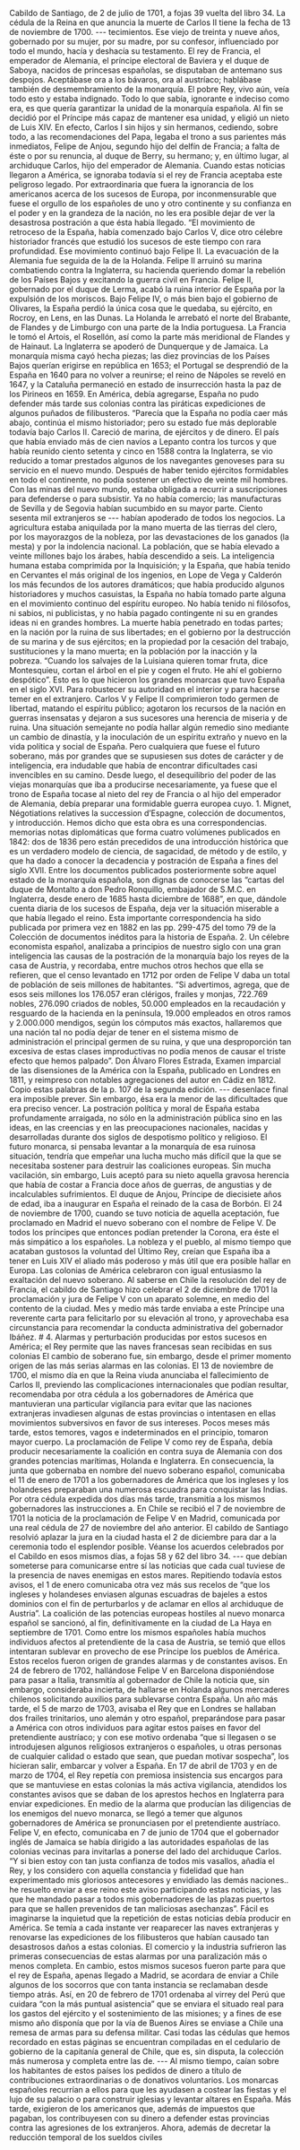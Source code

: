 Cabildo de Santiago, de 2 de julio de 1701, a fojas 39 vuelta del libro 34. La cédula de la Reina en que anuncia la muerte de Carlos II tiene la fecha de 13 de noviembre de 1700. --- tecimientos. Ese viejo de treinta y nueve años, gobernado por su mujer, por su madre, por su confesor, influenciado por todo el mundo, hacía y deshacía su testamento. El rey de Francia, el emperador de Alemania, el príncipe electoral de Baviera y el duque de Saboya, nacidos de princesas españolas, se disputaban de antemano sus despojos. Aceptábase ora a los bávaros, ora al austríaco; hablábase también de desmembramiento de la monarquía. El pobre Rey, vivo aún, veía todo esto y estaba indignado. Todo lo que sabía, ignorante e indeciso como era, es que quería garantizar la unidad de la monarquía española. Al fin se decidió por el Príncipe más capaz de mantener esa unidad, y eligió un nieto de Luis XIV. En efecto, Carlos I sin hijos y sin hermanos, cediendo, sobre todo, a las recomendaciones del Papa, legaba el trono a sus parientes más inmediatos, Felipe de Anjou, segundo hijo del delfín de Francia; a falta de éste o por su renuncia, al duque de Berry, su hermano; y, en último lugar, al archiduque Carlos, hijo del emperador de Alemania. Cuando estas noticias llegaron a América, se ignoraba todavía si el rey de Francia aceptaba este peligroso legado. Por extraordinaria que fuera la ignorancia de los americanos acerca de los sucesos de Europa, por inconmensurable que fuese el orgullo de los españoles de uno y otro continente y su confianza en el poder y en la grandeza de la nación, no les era posible dejar de ver la desastrosa postración a que ésta había llegado. “El movimiento de retroceso de la España, había comenzado bajo Carlos V, dice otro célebre historiador francés que estudió los sucesos de este tiempo con rara profundidad. Ese movimiento continuó bajo Felipe II. La evacuación de la Alemania fue seguida de la de la Holanda. Felipe II arruinó su marina combatiendo contra la Inglaterra, su hacienda queriendo domar la rebelión de los Países Bajos y excitando la guerra civil en Francia. Felipe II, gobernado por el duque de Lerma, acabó la ruina interior de España por la expulsión de los moriscos. Bajo Felipe IV, o más bien bajo el gobierno de Olivares, la España perdió la única cosa que le quedaba, su ejército, en Rocroy, en Lens, en las Dunas. La Holanda le arrebató el norte del Brabante, de Flandes y de Limburgo con una parte de la India portuguesa. La Francia le tomó el Artois, el Rosellón, así como la parte más meridional de Flandes y de Hainaut. La Inglaterra se apoderó de Dunquerque y de Jamaica. La monarquía misma cayó hecha piezas; las diez provincias de los Países Bajos querían erigirse en república en 1653; el Portugal se desprendió de la España en 1640 para no volver a reunirse; el reino de Nápoles se reveló en 1647, y la Cataluña permaneció en estado de insurrección hasta la paz de los Pirineos en 1659. En América, debía agregarse, España no pudo defender más tarde sus colonias contra las piráticas expediciones de algunos puñados de filibusteros. “Parecía que la España no podía caer más abajo, continúa el mismo historiador; pero su estado fue más deplorable todavía bajo Carlos II. Careció de marina, de ejércitos y de dinero. El país que había enviado más de cien navíos a Lepanto contra los turcos y que había reunido ciento setenta y cinco en 1588 contra la Inglaterra, se vio reducido a tomar prestados algunos de los navegantes genoveses para su servicio en el nuevo mundo. Después de haber tenido ejércitos formidables en todo el continente, no podía sostener un efectivo de veinte mil hombres. Con las minas del nuevo mundo, estaba obligada a recurrir a suscripciones para defenderse o para subsistir. Ya no había comercio; las manufacturas de Sevilla y de Segovia habían sucumbido en su mayor parte. Ciento sesenta mil extranjeros se --- habían apoderado de todos los negocios. La agricultura estaba aniquilada por la mano muerta de las tierras del clero, por los mayorazgos de la nobleza, por las devastaciones de los ganados (la mesta) y por la indolencia nacional. La población, que se había elevado a veinte millones bajo los árabes, había descendido a seis. La inteligencia humana estaba comprimida por la Inquisición; y la España, que había tenido en Cervantes el más original de los ingenios, en Lope de Vega y Calderón los más fecundos de los autores dramáticos; que había producido algunos historiadores y muchos casuistas, la España no había tomado parte alguna en el movimiento continuo del espíritu europeo. No había tenido ni filósofos, ni sabios, ni publicistas, y no había pagado contingente ni su en grandes ideas ni en grandes hombres. La muerte había penetrado en todas partes; en la nación por la ruina de sus libertades; en el gobierno por la destrucción de su marina y de sus ejércitos; en la propiedad por la cesación del trabajo, sustituciones y la mano muerta; en la población por la inacción y la pobreza. “Cuando los salvajes de la Luisiana quieren tomar fruta, dice Montesquieu, cortan el árbol en el pie y cogen el fruto. He ahí el gobierno despótico”. Esto es lo que hicieron los grandes monarcas que tuvo España en el siglo XVI. Para robustecer su autoridad en el interior y para hacerse temer en el extranjero. Carlos V y Felipe II comprimieron todo germen de libertad, matando el espíritu público; agotaron los recursos de la nación en guerras insensatas y dejaron a sus sucesores una herencia de miseria y de ruina. Una situación semejante no podía hallar algún remedio sino mediante un cambio de dinastía, y la inoculación de un espíritu extraño y nuevo en la vida política y social de España. Pero cualquiera que fuese el futuro soberano, más por grandes que se supusiesen sus dotes de carácter y de inteligencia, era indudable que había de encontrar dificultades casi invencibles en su camino. Desde luego, el desequilibrio del poder de las viejas monarquías que iba a producirse necesariamente, ya fuese que el trono de España tocase al nieto del rey de Francia o al hijo del emperador de Alemania, debía preparar una formidable guerra europea cuyo. 1. Mignet, Négotiations relatives la succession d’Espagne, colección de documentos, y introducción. Hemos dicho que esta obra es una correspondencias. memorias notas diplomáticas que forma cuatro volúmenes publicados en 1842: dos de 1836 pero están precedidos de una introducción histórica que es un verdadero modelo de ciencia, de sagacidad, de método y de estilo, y que ha dado a conocer la decadencia y postración de España a fines del siglo XVII. Entre los documentos publicados posteriormente sobre aquel estado de la monarquía española, son dignas de conocerse las “cartas del duque de Montalto a don Pedro Ronquillo, embajador de S.M.C. en Inglaterra, desde enero de 1685 hasta diciembre de 1688”, en que, dándole cuenta diaria de los sucesos de España, deja ver la situación miserable a que había llegado el reino. Esta importante correspondencia ha sido publicada por primera vez en 1882 en las pp. 299-475 del tomo 79 de la Colección de documentos inéditos para la historia de España. 2. Un célebre economista español, analizaba a principios de nuestro siglo con una gran inteligencia las causas de la postración de la monarquía bajo los reyes de la casa de Austria, y recordaba, entre muchos otros hechos que ella se refieren, que el censo levantado en 1712 por orden de Felipe V daba un total de población de seis millones de habitantes. “Si advertimos, agrega, que de esos seis millones los 176.057 eran clérigos, frailes y monjas, 722.769 nobles, 276.090 criados de nobles, 50.000 empleados en la recaudación y resguardo de la hacienda en la península, 19.000 empleados en otros ramos y 2.000.000 mendigos, según los cómputos más exactos, hallaremos que una nación tal no podía dejar de tener en el sistema mismo de administración el principal germen de su ruina, y que una desproporción tan excesiva de estas clases improductivas no podía menos de causar el triste efecto que hemos palpado”. Don Álvaro Flores Estrada, Examen imparcial de las disensiones de la América con la España, publicado en Londres en 1811, y reimpreso con notables agregaciones del autor en Cádiz en 1812. Copio estas palabras de la p. 107 de la segunda edición. --- desenlace final era imposible prever. Sin embargo, ésa era la menor de las dificultades que era preciso vencer. La postración política y moral de España estaba profundamente arraigada, no sólo en la administración pública sino en las ideas, en las creencias y en las preocupaciones nacionales, nacidas y desarrolladas durante dos siglos de despotismo político y religioso. El futuro monarca, si pensaba levantar a la monarquía de esa ruinosa situación, tendría que empeñar una lucha mucho más difícil que la que se necesitaba sostener para destruir las coaliciones europeas. Sin mucha vacilación, sin embargo, Luis aceptó para su nieto aquella gravosa herencia que había de costar a Francia doce años de guerras, de angustias y de incalculables sufrimientos. El duque de Anjou, Príncipe de diecisiete años de edad, iba a inaugurar en España el reinado de la casa de Borbón. El 24 de noviembre de 1700, cuando se tuvo noticia de aquella aceptación, fue proclamado en Madrid el nuevo soberano con el nombre de Felipe V. De todos los príncipes que entonces podían pretender la Corona, era éste el más simpático a los españoles. La nobleza y el pueblo, al mismo tiempo que acataban gustosos la voluntad del Último Rey, creían que España iba a tener en Luis XIV el aliado más poderoso y más útil que era posible hallar en Europa. Las colonias de América celebraron con igual entusiasmo la exaltación del nuevo soberano. Al saberse en Chile la resolución del rey de Francia, el cabildo de Santiago hizo celebrar el 2 de diciembre de 1701 la proclamación y jura de Felipe V con un aparato solemne, en medio del contento de la ciudad. Mes y medio más tarde enviaba a este Príncipe una reverente carta para felicitarlo por su elevación al trono, y aprovechaba esa circunstancia para recomendar la conducta administrativa del gobernador Ibáñez. # 4. Alarmas y perturbación producidas por estos sucesos en América; el Rey permite que las naves francesas sean recibidas en sus colonias El cambio de soberano fue, sin embargo, desde el primer momento origen de las más serias alarmas en las colonias. El 13 de noviembre de 1700, el mismo día en que la Reina viuda anunciaba el fallecimiento de Carlos II, previendo las complicaciones internacionales que podían resultar, recomendaba por otra cédula a los gobernadores de América que mantuvieran una particular vigilancia para evitar que las naciones extranjeras invadiesen algunas de estas provincias o intentasen en ellas movimientos subversivos en favor de sus intereses. Pocos meses más tarde, estos temores, vagos e indeterminados en el principio, tomaron mayor cuerpo. La proclamación de Felipe V como rey de España, debía producir necesariamente la coalición en contra suya de Alemania con dos grandes potencias marítimas, Holanda e Inglaterra. En consecuencia, la junta que gobernaba en nombre del nuevo soberano español, comunicaba el 11 de enero de 1701 a los gobernadores de América que los ingleses y los holandeses preparaban una numerosa escuadra para conquistar las Indias. Por otra cédula expedida dos días más tarde, transmitía a los mismos gobernadores las instrucciones a. En Chile se recibió el 7 de noviembre de 1701 la noticia de la proclamación de Felipe V en Madrid, comunicada por una real cédula de 27 de noviembre del año anterior. El cabildo de Santiago resolvió aplazar la jura en la ciudad hasta el 2 de diciembre para dar a la ceremonia todo el esplendor posible. Véanse los acuerdos celebrados por el Cabildo en esos mismos días, a fojas 58 y 62 del libro 34. --- que debían someterse para comunicarse entre sí las noticias que cada cual tuviese de la presencia de naves enemigas en estos mares. Repitiendo todavía estos avisos, el 1 de enero comunicaba otra vez más sus recelos de “que los ingleses y holandeses enviasen algunas escuadras de bajeles a estos dominios con el fin de perturbarlos y de aclamar en ellos al archiduque de Austria”. La coalición de las potencias europeas hostiles al nuevo monarca español se sancionó, al fin, definitivamente en la ciudad de La Haya en septiembre de 1701. Como entre los mismos españoles había muchos individuos afectos al pretendiente de la casa de Austria, se temió que ellos intentaran sublevar en provecho de ese Príncipe los pueblos de América. Estos recelos fueron origen de grandes alarmas y de constantes avisos. En 24 de febrero de 1702, hallándose Felipe V en Barcelona disponiéndose para pasar a Italia, transmitía al gobernador de Chile la noticia que, sin embargo, consideraba incierta, de hallarse en Holanda algunos mercaderes chilenos solicitando auxilios para sublevarse contra España. Un año más tarde, el 5 de marzo de 1703, avisaba el Rey que en Londres se hallaban dos frailes trinitarios, uno alemán y otro español, preparándose para pasar a América con otros individuos para agitar estos países en favor del pretendiente austríaco; y con ese motivo ordenaba “que si llegasen o se introdujesen algunos religiosos extranjeros o españoles, u otras personas de cualquier calidad o estado que sean, que puedan motivar sospecha”, los hicieran salir, embarcar y volver a España. En 17 de abril de 1703 y en de marzo de 1704, el Rey repetía con premiosa insistencia sus encargos para que se mantuviese en estas colonias la más activa vigilancia, atendidos los constantes avisos que se daban de los aprestos hechos en Inglaterra para enviar expediciones. En medio de la alarma que producían las diligencias de los enemigos del nuevo monarca, se llegó a temer que algunos gobernadores de América se pronunciasen por el pretendiente austríaco. Felipe V, en efecto, comunicaba en 7 de junio de 1704 que el gobernador inglés de Jamaica se había dirigido a las autoridades españolas de las colonias vecinas para invitarlas a ponerse del lado del archiduque Carlos. “Y si bien estoy con tan justa confianza de todos mis vasallos, añadía el Rey, y los considero con aquella constancia y fidelidad que han experimentado mis gloriosos antecesores y envidiado las demás naciones.. he resuelto enviar a ese reino este aviso participando estas noticias, y las que he mandado pasar a todos mis gobernadores de las plazas puertos para que se hallen prevenidos de tan maliciosas asechanzas”. Fácil es imaginarse la inquietud que la repetición de estas noticias debía producir en América. Se temía a cada instante ver reaparecer las naves extranjeras y renovarse las expediciones de los filibusteros que habían causado tan desastrosos daños a estas colonias. El comercio y la industria sufrieron las primeras consecuencias de estas alarmas por una paralización más o menos completa. En cambio, estos mismos sucesos fueron parte para que el rey de España, apenas llegado a Madrid, se acordara de enviar a Chile algunos de los socorros que con tanta instancia se reclamaban desde tiempo atrás. Así, en 20 de febrero de 1701 ordenaba al virrey del Perú que cuidara “con la más puntual asistencia” que se enviara el situado real para los gastos del ejército y el sostenimiento de las misiones; y a fines de ese mismo año disponía que por la vía de Buenos Aires se enviase a Chile una remesa de armas para su defensa militar. Casi todas las cédulas que hemos recordado en estas páginas se encuentran compiladas en el cedulario de gobierno de la capitanía general de Chile, que es, sin disputa, la colección más numerosa y completa entre las de. --- Al mismo tiempo, caían sobre los habitantes de estos países los pedidos de dinero a título de contribuciones extraordinarias o de donativos voluntarios. Los monarcas españoles recurrían a ellos para que les ayudasen a costear las fiestas y el lujo de su palacio o para construir iglesias y levantar altares en España. Más tarde, exigieron de los americanos que, además de impuestos que pagaban, los contribuyesen con su dinero a defender estas provincias contra las agresiones de los extranjeros. Ahora, además de decretar la reducción temporal de los sueldos civiles